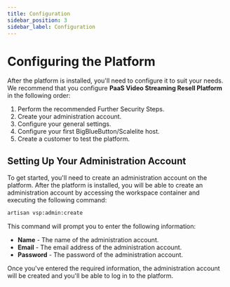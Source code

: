 ```yaml
---
title: Configuration
sidebar_position: 3
sidebar_label: Configuration
---
```


# Configuring the Platform

After the platform is installed, you'll need to configure it to suit your needs. We recommend that you configure **PaaS Video Streaming Resell Platform** in the following order:

1. Perform the recommended Further Security Steps.
2. Create your administration account.
3. Configure your general settings.
4. Configure your first BigBlueButton/Scalelite host.
5. Create a customer to test the platform.

## Setting Up Your Administration Account

To get started, you'll need to create an administration account on the platform. After the platform is installed, you will be able to create an administration account by accessing the workspace container and executing the following command:

```bash
artisan vsp:admin:create
```

This command will prompt you to enter the following information:

- **Name** - The name of the administration account.
- **Email** - The email address of the administration account.
- **Password** - The password of the administration account.

Once you've entered the required information, the administration account will be created and you'll be able to log in to the platform.